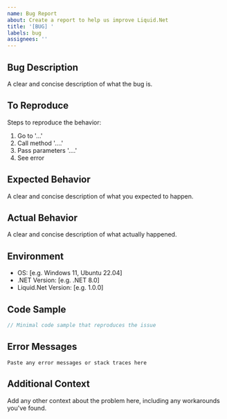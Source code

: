 ```yaml
---
name: Bug Report
about: Create a report to help us improve Liquid.Net
title: '[BUG] '
labels: bug
assignees: ''
---
```


## Bug Description
A clear and concise description of what the bug is.

## To Reproduce
Steps to reproduce the behavior:
1. Go to '...'
2. Call method '....'
3. Pass parameters '....'
4. See error

## Expected Behavior
A clear and concise description of what you expected to happen.

## Actual Behavior
A clear and concise description of what actually happened.

## Environment
- OS: [e.g. Windows 11, Ubuntu 22.04]
- .NET Version: [e.g. .NET 8.0]
- Liquid.Net Version: [e.g. 1.0.0]

## Code Sample
```csharp
// Minimal code sample that reproduces the issue
```

## Error Messages
```
Paste any error messages or stack traces here
```

## Additional Context
Add any other context about the problem here, including any workarounds you've found.